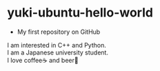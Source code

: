 # yuki-ubuntu-hello-world

- My first repository on GitHub

I am interested in C++ and Python.<br>
I am a Japanese university student.<br>
I love coffee:coffee: and beer:beer: 
